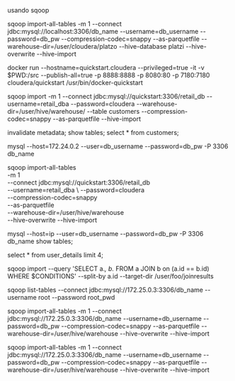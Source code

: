 usando sqoop 



sqoop import-all-tables  -m 1  --connect jdbc:mysql://localhost:3306/db_name  --username=db_username  --password=db_pw  --compression-codec=snappy  --as-parquetfile  --warehouse-dir=/user/cloudera/platzo  --hive-database platzi --hive-overwrite --hive-import







 docker run --hostname=quickstart.cloudera --privileged=true -it -v $PWD:/src --publish-all=true -p 8888:8888 -p 8080:80 -p 7180:7180 cloudera/quickstart /usr/bin/docker-quickstart
 

sqoop import -m 1 --connect jdbc:mysql://quickstart:3306/retail_db --username=retail_dba --password=cloudera --warehouse-dir=/user/hive/warehouse/ --table customers --compression-codec=snappy --as-parquetfile --hive-import

invalidate metadata;
show tables;
select * from customers;







mysql --host=172.24.0.2 --user=db_username --password=db_pw -P 3306 db_name


sqoop import-all-tables \
-m 1 \
--connect jdbc:mysql://quickstart:3306/retail_db \
--username=retail_dba \ --password=cloudera \
--compression-codec=snappy \
--as-parquetfile \
--warehouse-dir=/user/hive/warehouse \
--hive-overwrite
--hive-import

mysql --host=ip --user=db_username --password=db_pw -P 3306 db_name
show tables; 

select * from user_details limit 4; 


sqoop import --query 'SELECT a.*, b.* FROM a JOIN b on (a.id == b.id) WHERE $CONDITIONS' --split-by a.id --target-dir /user/foo/joinresults




sqoop list-tables --connect jdbc:mysql://172.25.0.3:3306/db_name  --username root  --password root_pwd



sqoop import-all-tables -m 1 --connect jdbc:mysql://172.25.0.3:3306/db_name --username=db_username --password=db_pw --compression-codec=snappy --as-parquetfile --warehouse-dir=/user/hive/warehouse --hive-overwrite --hive-import




sqoop import-all-tables -m 1 --connect jdbc:mysql://172.25.0.3:3306/db_name --username=db_username \--password=db_pw --compression-codec=snappy --as-parquetfile --warehouse-dir=/user/hive/warehouse --hive-overwrite --hive-import




